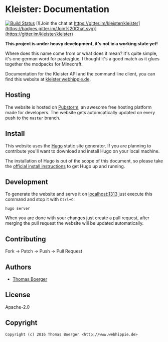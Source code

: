 # Kleister: Documentation

[![Build Status](http://github.dronehippie.de/api/badges/kleister/kleister-docs/status.svg)](http://github.dronehippie.de/kleister/kleister-docs)
[![Join the chat at https://gitter.im/kleister/kleister](https://badges.gitter.im/Join%20Chat.svg)](https://gitter.im/kleister/kleister)

**This project is under heavy development, it's not in a working state yet!**

Where does this name come from or what does it mean? It's quite simple, it's one
german word for paste/glue, I thought it's a good match as it glues together the
modpacks for Minecraft.

Documentation for the Kleister API and the command line client, you can find this
website at [kleister.webhippie.de](https://kleister.webhippie.de).


## Hosting

The website is hosted on [Pubstorm](https://www.pubstorm.com/), an awesome free
hosting platform made for developers. The website gets automcatically updated
on every push to the `master` branch.


## Install

This website uses the [Hugo](https://github.com/spf13/hugo) static site
generator. If you are planning to contribute you'll want to download and install
Hugo on your local machine.

The installation of Hugo is out of the scope of this document, so please take
the [official install instructions](https://gohugo.io/overview/installing/) to
get Hugo up and running.


## Development

To generate the website and serve it on [localhost:1313](http://localhost:1313)
just execute this command and stop it with `Ctrl+C`:

```
hugo server
```

When you are done with your changes just create a pull request, after merging
the pull request the website will be updated automatically.


## Contributing

Fork -> Patch -> Push -> Pull Request


## Authors

* [Thomas Boerger](https://github.com/tboerger)


## License

Apache-2.0


## Copyright

```
Copyright (c) 2016 Thomas Boerger <http://www.webhippie.de>
```
